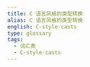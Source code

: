 ```yaml
---
title: C 语言风格的类型转换
alias: C 语言风格的类型转换
english: C-style-casts
type: glossary
tags:
  - 词汇表
  - C-style-casts
---
```

